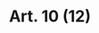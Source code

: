 ---
title: "Art. 10 (12)"
draft: false
exceptions:
- info53e
memberstates:
- LU
score: 3
compensation:
- No compensation
remarks: |
 This exception applies insofar as the work has been lawfully made available to the public.


link: "http://www.legilux.public.lu/leg/a/archives/2001/0050/2001A10421.html"
---